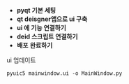 
- **pyqt 기본 세팅**
- **qt deisgner앱으로 ui 구축**
- **ui 에 기능 연결하기**
- **deid 스크립트 연결하기**
- **배포** **완료하기**


ui 업데이트
```
pyuic5 mainwindow.ui -o MainWindow.py
```